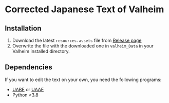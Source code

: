 # Corrected Japanese Text of Valheim

## Installation

1. Download the latest `resources.assets` file from [Release page](https://github.com/Gedevan-Aleksizde/valheim-ja/releases)
2. Overwrite the file with the downloaded one in  `valheim_Data` in your Valheim installed directory.

## Dependencies

If you want to edit the text on your own, you need the following programs:

* [UABE](https://github.com/DerPopo/UABE) or [UAAE](https://github.com/Igor55x/UAAE)
* Python >3.8
